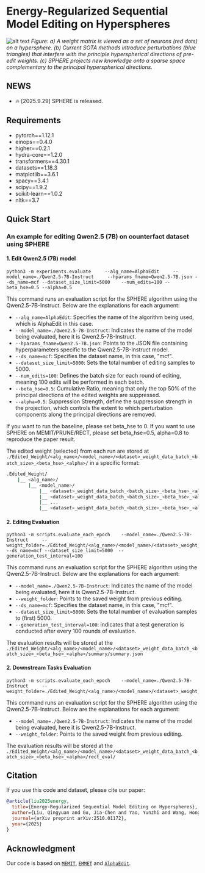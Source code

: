 # Energy-Regularized Sequential Model Editing on Hyperspheres


![alt text](resource/sphere_sparse.png)
*Figure: a) A weight matrix is viewed as a set of neurons (red dots) on a hypersphere. (b) Current SOTA methods introduce perturbations (blue triangles) that
interfere with the principle hyperspherical directions of pre-edit weights. (c) SPHERE projects new knowledge onto a sparse space complementary to the principal hyperspherical directions.*


## NEWS
- 🔥 [2025.9.29] SPHERE is released.

## Requirements
- pytorch==1.12.1
- einops==0.4.0
- higher==0.2.1
- hydra-core==1.2.0
- transformers==4.30.1
- datasets==1.18.3
- matplotlib==3.6.1
- spacy==3.4.1
- scipy==1.9.2
- scikit-learn==1.0.2
- nltk==3.7


## Quick Start
### An example for editing Qwen2.5 (7B) on counterfact dataset using SPHERE
#### 1. Edit Qwen2.5 (7B) model 
 
    python3 -m experiments.evaluate     --alg_name=AlphaEdit     --model_name=./Qwen2.5-7B-Instruct     --hparams_fname=Qwen2.5-7B.json --ds_name=mcf --dataset_size_limit=5000    --num_edits=100 --beta_hse=0.5 --alpha=0.5

This command runs an evaluation script for the SPHERE algorithm using the Qwen2.5-7B-Instruct. Below are the explanations for each argument:

- `--alg_name=AlphaEdit`: Specifies the name of the algorithm being used, which is AlphaEdit in this case.
- `--model_name=./Qwen2.5-7B-Instruct`: Indicates the name of the model being evaluated, here it is Qwen2.5-7B-Instruct.
- `--hparams_fname=Qwen2.5-7B.json`: Points to the JSON file containing hyperparameters specific to the Qwen2.5-7B-Instruct model.
- `--ds_name=mcf`: Specifies the dataset name, in this case, "mcf".
- `--dataset_size_limit=5000`: Sets the total number of editing samples to 5000.
- `--num_edits=100`: Defines the batch size for each round of editing, meaning 100 edits will be performed in each batch. 
- `--beta_hse=0.5`: Cumulative Ratio, meaning that only the top 50% of the principal directions of the edited weights are suppressed.
- `--alpha=0.5`: Suppression Strength, define the suppression strength in the projection, which controls the extent to which perturbation components along the principal directions are removed.

If you want to run the baseline, please set beta_hse to 0.
If you want to use SPHERE on MEMIT/PRUNE/RECT, please set beta_hse=0.5, alpha=0.8 to reproduce the paper result.

The edited weight (selected) from each run are stored at `./Edited_Weight/<alg_name>/<model_name>/<dataset>_weight_data_batch_<batch_size>_<beta_hse>_<alpha>/` in a specific format:
```bash
.Edited_Weight/
    |__ <alg_name>/
        |__ <model_name>/
            |__ <dataset>_weight_data_batch_<batch_size>_<beta_hse>_<alpha>
            |__ <dataset>_weight_data_batch_<batch_size>_<beta_hse>_<alpha>
            |__ ...
            |__ <dataset>_weight_data_batch_<batch_size>_<beta_hse>_<alpha>
```

#### 2. Editing Evaluation
 
    python3 -m scripts.evaluate_each_epoch    --model_name=./Qwen2.5-7B-Instruct     --weight_folder=./Edited_Weight/<alg_name>/<model_name>/<dataset>_weight_data_batch_<batch_size>_<beta_hse>_<alpha>/ --ds_name=mcf --dataset_size_limit=5000  --generation_test_interval=100

This command runs an evaluation script for the SPHERE algorithm using the Qwen2.5-7B-Instruct. Below are the explanations for each argument:

- `--model_name=./Qwen2.5-7B-Instruct`: Indicates the name of the model being evaluated, here it is Qwen2.5-7B-Instruct.
- `--weight_folder`: Points to the saved weight from previous editing.
- `--ds_name=mcf`: Specifies the dataset name, in this case, "mcf".
- `--dataset_size_limit=5000`: Sets the total number of evaluation samples to (first) 5000.
- `--generation_test_interval=100`: indicates that a test generation is conducted after every 100 rounds of evaluation.

The evaluation results will be stored at the `./Edited_Weight/<alg_name>/<model_name>/<dataset>_weight_data_batch_<batch_size>_<beta_hse>_<alpha>/summary/summary.json`

#### 2. Downstream Tasks Evaluation
 
    python3 -m scripts.evaluate_each_epoch    --model_name=./Qwen2.5-7B-Instruct     --weight_folder=./Edited_Weight/<alg_name>/<model_name>/<dataset>_weight_data_batch_<batch_size>_<beta_hse>_<alpha>/

This command runs an evaluation script for the SPHERE algorithm using the Qwen2.5-7B-Instruct. Below are the explanations for each argument:

- `--model_name=./Qwen2.5-7B-Instruct`: Indicates the name of the model being evaluated, here it is Qwen2.5-7B-Instruct.
- `--weight_folder`: Points to the saved weight from previous editing.

The evaluation results will be stored at the `./Edited_Weight/<alg_name>/<model_name>/<dataset>_weight_data_batch_<batch_size>_<beta_hse>_<alpha>/rect_eval/`


## Citation
If you use this code and dataset, please cite our paper:
```bibtex
@article{liu2025energy,
  title={Energy-Regularized Sequential Model Editing on Hyperspheres},
  author={Liu, Qingyuan and Gu, Jia-Chen and Yao, Yunzhi and Wang, Hong and Peng, Nanyun},
  journal={arXiv preprint arXiv:2510.01172},
  year={2025}
}
```



## Acknowledgment
Our code is based on  [``MEMIT``](https://github.com/kmeng01/memit.git), [``EMMET``](https://github.com/scalable-model-editing/unified-model-editing.git) and [``AlphaEdit``](https://github.com/jianghoucheng/AlphaEdit.git).
